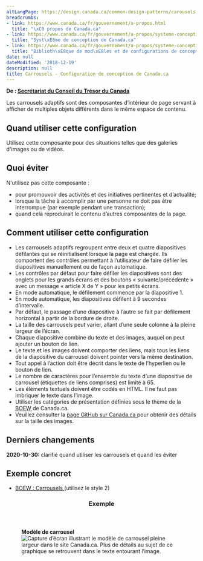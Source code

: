 ```yaml
---
altLangPage: https://design.canada.ca/common-design-patterns/carousels.html
breadcrumbs:
- link: https://www.canada.ca/fr/gouvernement/a-propos.html
  title: "\xC0 propos de Canada.ca"
- link: https://www.canada.ca/fr/gouvernement/a-propos/systeme-conception.html
  title: "Syst\xE8me de conception de Canada.ca"
- link: https://www.canada.ca/fr/gouvernement/a-propos/systeme-conception/bibliotheque-modeles.html
  title: "Biblioth\xE8que de mod\xE8les et de configurations de conception"
date: null
dateModified: '2018-12-19'
description: null
title: Carrousels - Configuration de conception de Canada.ca
---
```



<p class="gc-byline">
 <strong>
  De :
  <a href="https://www.canada.ca/fr/secretariat-conseil-tresor.html">
   Secrétariat du Conseil du Trésor du Canada
  </a>
 </strong>
</p>

<section>
 <p>
  Les carrousels adaptifs sont des composantes d’intérieur de page servant à afficher de multiples objets différents dans le même espace de contenu.
 </p>
 <section>
  <h2>
   Quand utiliser cette configuration
  </h2>
  <p>
   Utilisez cette composante pour des situations telles que des galeries d'images ou de vidéos.
  </p>
 </section>
 <h2>
  Quoi éviter
 </h2>
 <p>
  N'utilisez pas cette composante :
 </p>
 <ul>
  <li>
   pour promouvoir des activités et des initiatives pertinentes et d’actualité;
  </li>
  <li>
   lorsque la tâche à accomplir par une personne ne doit pas être interrompue (par exemple pendant une transaction);
  </li>
  <li>
   quand cela reproduirait le contenu d’autres composantes de la page.
  </li>
 </ul>
</section>

<section>
 <h2>
  Comment utiliser cette configuration
 </h2>
 <ul>
  <li>
   Les carrousels adaptifs regroupent entre deux et quatre diapositives défilantes qui se réinitialisent lorsque la page est chargée. Ils comportent des contrôles permettant à l’utilisateur de faire défiler les diapositives manuellement ou de façon automatique.
  </li>
  <li>
   Les contrôles par défaut pour faire défiler les diapositives sont des onglets pour les grands écrans et des boutons « suivante/précédente » avec un message « article X de Y » pour les petits écrans.
  </li>
  <li>
   En mode automatique, le défilement commence par la diapositive 1.
  </li>
  <li>
   En mode automatique, les diapositives défilent à 9 secondes d’intervalle.
  </li>
  <li>
   Par défaut, le passage d’une diapositive à l’autre se fait par défilement horizontal à partir de la bordure de droite.
  </li>
  <li>
   La taille des carrousels peut varier, allant d’une seule colonne à la pleine largeur de l’écran.
  </li>
  <li>
   Chaque diapositive combine du texte et des images, auquel on peut ajouter un bouton de lien.
  </li>
  <li>
   Le texte et les images doivent comporter des liens, mais tous les liens de la diapositive du carrousel doivent pointer vers la même destination.
  </li>
  <li>
   Tout appel à l’action doit être décrit dans le texte de l’hyperlien ou le bouton de lien.
  </li>
  <li>
   Le nombre de caractères pour l’ensemble du texte d’une diapositive de carrousel (étiquettes de liens comprises) est limité à 65.
  </li>
  <li>
   Les éléments textuels doivent être codés en HTML. Il ne faut pas imbriquer le texte dans l’image.
  </li>
  <li>
   Utiliser les catégories de présentation définies sous le thème de la
   <abbr title="Boîte à outils de l’expérience Web">
    BOEW
   </abbr>
   de Canada.ca.
  </li>
  <li>
   Veuillez consulter la
   <a href="http://wet-boew.github.io/themes-dist/GCWeb/index-fr.html">
    page GitHub sur Canada.ca
   </a>
   pour obtenir des détails sur la taille des images.
  </li>
 </ul>
</section>

<section>
 <h2>
  Derniers changements
 </h2>
 <p>
  <strong>
   2020-10-30:
  </strong>
  clarifié quand utiliser les carrousels et quand les éviter
 </p>
</section>

<section>
 <h2>
  Exemple concret
 </h2>
 <ul>
  <li>
   <a href="https://wet-boew.github.io/v4.0-ci/demos/tabs/tabs-carousel-fr.html#carousel-s2">
    BOEW : Carrousels
   </a>
   (utilisez le style 2)
  </li>
 </ul>
</section>

<section class="panel panel-primary">
 <header class="panel-heading">
  <h3 class="panel-title">
   Exemple
  </h3>
 </header>
 <div class="panel-body">
  <figure class="mrgn-bttm-sm">
   <figcaption class="text-center">
    <b>
     Modèle de carrousel
    </b>
   </figcaption>
   <img alt="Capture d’écran illustrant le modèle de carrousel pleine largeur dans le site Canada.ca. Plus de détails au sujet de ce graphique se retrouvent dans le texte entourant l’image." class="img-responsive center-block" src="https://www.canada.ca/content/dam/tbs-sct/images/government-communications/canada-content-style-guide/carousels-pattern-fra.jpg"/>
  </figure>
 </div>
</section>





